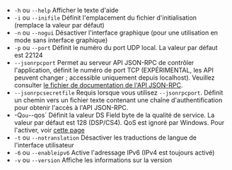 
[comment]: # (This is an include file for use in multiple documents)

- `-h` ou `--help`           Afficher le texte d'aide         
- `-i` ou `--inifile`        Définit l'emplacement du fichier d'initialisation (remplace la valeur par défaut)
- `-n` ou `--nogui`          Désactiver l'interface graphique (pour une utilisation en mode sans interface graphique)                      
- `-p` ou `--port`           Définit le numéro du port UDP local. La valeur par défaut est 22124
- `--jsonrpcport`            Permet au serveur API JSON-RPC de contrôler l'application, définit le numéro de port TCP (EXPÉRIMENTAL, les API peuvent changer ; accessible uniquement depuis localhost). Veuillez consulter [le fichier de documentation de l'API JSON-RPC](https://github.com/jamulussoftware/jamulus/blob/master/docs/JSON-RPC.md).
- `--jsonrpcsecretfile`      Requis lorsque vous utilisez `--jsonrpcport`. Définit un chemin vers un fichier texte contenant une chaîne d'authentification pour obtenir l'accès à l'API JSON-RPC.
- -Q` ou `--qos`            Définit la valeur DS Field byte de la qualité de service. La valeur par défaut est 128 (DSP/CS4). QoS est ignoré par Windows. Pour l'activer, voir [cette page](QOS-Windows)
- `-t` ou `--notranslation`  Désactiver les traductions de langue de l'interface utilisateur
- `-6` ou `--enableipv6`     Active l'adressage IPv6 (IPv4 est toujours activé)
- `-v` ou `--version`        Affiche les informations sur la version
